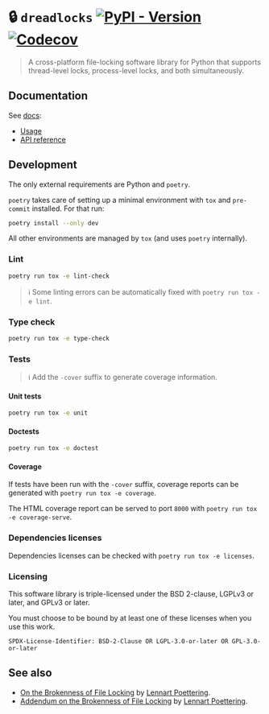 🔒 `dreadlocks`
[![PyPI - Version](https://img.shields.io/pypi/v/dreadlocks?style=flat)](https://pypi.org/project/dreadlocks)
[![Codecov](https://img.shields.io/codecov/c/github/techno-solutionist-collective/dreadlocks?style=flat)](https://app.codecov.io/gh/techno-solutionist-collective/dreadlocks)
==

> A cross-platform file-locking software library for Python that supports
> thread-level locks, process-level locks, and both simultaneously.


## Documentation

See [docs](https://techno-solutionist-collective.github.io/dreadlocks/latest):

  - [Usage](https://techno-solutionist-collective.github.io/dreadlocks/latest/usage)
  - [API reference](https://techno-solutionist-collective.github.io/dreadlocks/latest/api)



## Development

The only external requirements are Python and `poetry`.

`poetry` takes care of setting up a minimal environment with `tox` and `pre-commit` installed.
For that run:

```sh
poetry install --only dev
```

All other environments are managed by `tox` (and uses `poetry` internally).


### Lint

```sh
poetry run tox -e lint-check
```

> :information_source: Some linting errors can be automatically fixed with
> `poetry run tox -e lint`.


###  Type check

```sh
poetry run tox -e type-check
```


### Tests

> :information_source: Add the `-cover` suffix to generate coverage
> information.

#### Unit tests

```sh
poetry run tox -e unit
```

#### Doctests

```sh
poetry run tox -e doctest
```


#### Coverage

If tests have been run with the `-cover` suffix, coverage reports can be
generated with `poetry run tox -e coverage`.

The HTML coverage report can be served to port `8000` with `poetry run tox -e
coverage-serve`.


### Dependencies licenses

Dependencies licenses can be checked with `poetry run tox -e licenses`.


### Licensing

This software library is triple-licensed under the BSD 2-clause, LGPLv3 or
later, and GPLv3 or later.

You must choose to be bound by at least one of these licenses when you use
this work.

`SPDX-License-Identifier: BSD-2-Clause OR LGPL-3.0-or-later OR GPL-3.0-or-later`


## See also

  - [On the Brokenness of File Locking](http://0pointer.de/blog/projects/locking) by [Lennart Poettering](http://0pointer.de).
  - [Addendum on the Brokenness of File Locking](http://0pointer.de/blog/projects/locking2) by [Lennart Poettering](http://0pointer.de).
